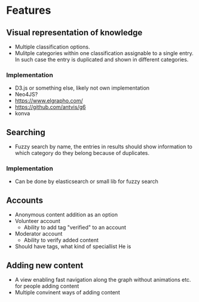 # Features
## Visual representation of knowledge
 - Multiple classification options.
 - Mulitple categories within one classification assignable to a single entry. In such case the entry is duplicated and shown in different categories.
### Implementation
 - D3.js or something else, likely not own implementation
 - Neo4JS?
 - https://www.elgrapho.com/
 - https://github.com/antvis/g6
 - konva
## Searching 
 - Fuzzy search by name, the entries in results should show information to which category do they belong
because of duplicates.
### Implementation
 - Can be done by elasticsearch or small lib for fuzzy search
## Accounts
 - Anonymous content addition as an option
 - Volunteer account
   - Ability to add tag "verified" to an account
 - Moderator account
   - Ability to verify added content
 - Should have tags, what kind of speciallist He is
## Adding new content
 - A view enabling fast navigation along the graph without animations etc. for people adding content
 - Multiple convinent ways of adding content